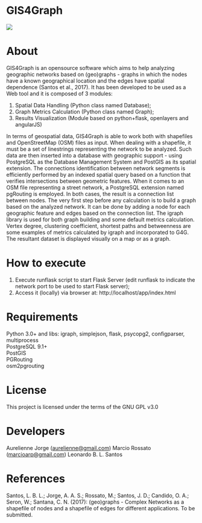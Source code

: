 # GIS4Graph
<img src="http://marciorossato.com.br/gis4graph/app/images/logo.png" />

# About
GIS4Graph is an opensource software which aims to help analyzing geographic networks based on (geo)graphs - graphs in which the nodes have a known geographical location and the edges have spatial dependence (Santos et al., 2017). It has been developed to be used as a Web tool and it is composed of 3 modules:
1. Spatial Data Handling (Python class named Database);
2. Graph Metrics Calculation (Python class named Graph);
3. Results Visualization (Module based on python+flask, openlayers and angularJS)

In terms of geospatial data, GIS4Graph is able to work both with shapefiles and OpenStreetMap (OSM) files as input. When dealing with a shapefile, it must be a set of linestrings representing the network to be analyzed. Such data are then inserted into a database with geographic support - using PostgreSQL as the Database Management System and PostGIS as its spatial extension.  The connections identification between network segments is efficiently performed by an indexed spatial query based on a function that verifies intersections between geometric features. When it comes to an OSM file representing a street network, a PostgreSQL extension named pgRouting is employed. In both cases, the result is a connection list between nodes.
The very first step before any calculation is to build a graph based on the analyzed network. It can be done by adding a node for each geographic feature and edges based on the connection list. The igraph library is used for both graph building and some default metrics calculation. Vertex degree, clustering coefficient, shortest paths and betweenness are some examples of metrics calculated by igraph and incorporated to G4G. The resultant dataset is displayed visually on a map or as a graph.

# How to execute
1. Execute runflask script to start Flask Server (edit runflask to indicate the network port to be used to start Flask server);
2. Access it (locally) via browser at: http://localhost/app/index.html

# Requirements
Python 3.0+ and libs: igraph, simplejson, flask, psycopg2, configparser, multiprocess<Br>
PostgreSQL 9.1+<br>
PostGIS <Br>
PGRouting <br>
osm2pgrouting

# License
This project is licensed under the terms of the GNU GPL v3.0

# Developers 
Aurelienne Jorge (aurelienne@gmail.com) 
Marcio Rossato (marcioarp@gmail.com)
Leonardo B. L. Santos

# References
Santos, L. B. L.; Jorge, A. A. S.; Rossato, M.; Santos, J. D.; Candido, O. A.; Seron, W.;
Santana, C. N. (2017): (geo)graphs - Complex Networks as a shapefile of nodes and
a shapefile of edges for different applications. To be submitted.
